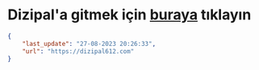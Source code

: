 # Dizipal'a gitmek için [buraya](https://dizipal612.com) tıklayın
    
```json
{
    "last_update": "27-08-2023 20:26:33",
    "url": "https://dizipal612.com"
}
```